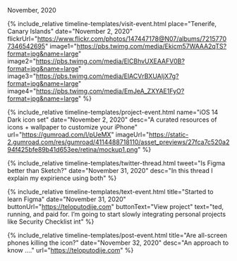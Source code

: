<div class="flex items-center mb-8 timeline-item">
    <div class="w-12 mr-4 bg-gray-300 flex-0 dark:bg-gray-800 timeline-stroke"></div>
    <p class="text-lg font-bold">November, 2020</p>
    <div class="flex-1 h-px ml-4 bg-gray-300 dark:bg-gray-800 timeline-stroke"></div>
</div>

{% include_relative timeline-templates/visit-event.html 
 place="Tenerife, Canary Islands" 
 date="November 2, 2020" 
 flickrUrl="https://www.flickr.com/photos/147447178@N07/albums/72157707346542695"
 image1="https://pbs.twimg.com/media/Ekicm57WAAA2qTS?format=jpg&name=large"
 image2="https://pbs.twimg.com/media/ElCBhvUXEAAFV0B?format=jpg&name=large"
 image3="https://pbs.twimg.com/media/ElACVrBXUAIjX7g?format=jpg&name=large"
 image4="https://pbs.twimg.com/media/EmJeA_ZXYAE1FyO?format=jpg&name=large"
 %}
 
 
 
{% include_relative timeline-templates/project-event.html 
 name="iOS 14 Dark icon set" 
 date="November 2, 2020" 
 desc="A curated resources of icons + wallpaper to customize your iPhone"
 url="https://gumroad.com/l/pUeMX"
 imageUrl="https://static-2.gumroad.com/res/gumroad/4114488718110/asset_previews/27fca7c520a294f425bfe89b41d653ee/retina/mockup1.png"
 %}


 {% include_relative timeline-templates/twitter-thread.html 
 tweet="Is Figma better than Sketch?" 
 date="November 31, 2020" 
 desc="In this thread I explain my expirience using both" 
 %}

 {% include_relative timeline-templates/text-event.html 
 title="Started to learn Figma" 
 date="November 31, 2020" 
 buttonUrl="https://teloputodije.com"
 buttonText="View project"
 text="ted, running, and paid for. I’m going to start slowly integrating personal projects like Security Checklist int"
 %}

 {% include_relative timeline-templates/post-event.html 
 title="Are all-screen phones killing the icon?" 
 date="November 32, 2020" 
 desc="An approach to know ...."
 url="https://teloputodije.com"
 %}
